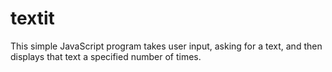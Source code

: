 # textit
This simple JavaScript program takes user input, asking for a text, and then displays that text a specified number of times.
